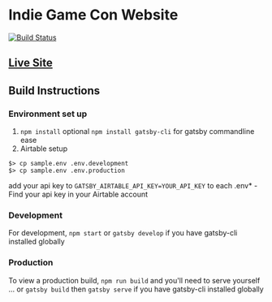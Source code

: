 # Indie Game Con Website
[![Build Status](https://travis-ci.com/mckelveygreg/indiegamecon-gatsby.svg?branch=master)](https://travis-ci.com/mckelveygreg/indiegamecon-gatsby)

## [Live Site](https://indiegamecon.netlify.com)

## Build Instructions
### Environment set up
1. `npm install`
  optional
  `npm install gatsby-cli` for gatsby commandline ease
1. Airtable setup
  ```
  $> cp sample.env .env.development
  $> cp sample.env .env.production
  ```
  add your api key to `GATSBY_AIRTABLE_API_KEY=YOUR_API_KEY` to each .env*
    - Find your api key in your Airtable account
### Development
For development, `npm start` or `gatsby develop` if you have gatsby-cli installed globally

### Production
To view a production build, `npm run build` and you'll need to serve yourself
... or `gatsby build` then `gatsby serve` if you have gatsby-cli installed globally
